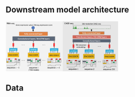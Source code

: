 ## Downstream model architecture

<img
  src="../Profiles/GEP.png"
  title=""
  style="display: inline-block; margin: 0 auto; max-width: 300px">
  
  
 ## Data
